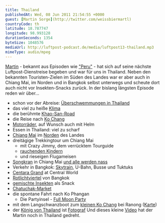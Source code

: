 ```yaml
---
title: Thailand
publishedAt: Wed, 08 Jun 2011 21:54:55 +0000
guest: [Martin Sorge](http://twitter.com/weissbiermartl)
countryCode: th
latitude: 18.787747
longitude: 98.993128
durationSeconds: 1354
byteSize: 1048576 
mediaUrl: http://luftpost-podcast.de/media/luftpost13-thailand.mp3
mimeType: audio/mpeg
---
```


[Martin](http://twitter.com/weissbiermartl) \- bekannt aus Episoden wie ["Peru"](http://luftpost-podcast.de/peru) \- hat sich auf seine nächste Luftpost-Dienstreise begeben und war für uns in Thailand. Neben den bekannten Touristen-Zielen im Süden des Landes war er aber auch in Chiang Mai, im Norden und in Bangkok selbst unterwegs und scheute dort auch nicht vor Insekten-Snacks zurück. In der bislang längsten Episode reden wir über... 
* schon vor der Abreise: [Überschwemmungen in Thailand](http://www.spiegel.de/reise/fernweh/0,1518,754258,00.html)
* das viel zu heiße [Klima](http://www.nuku.de/pictures/klima-in-bangkok-thailand-2113-500.jpg)
* die berühmte [Khao-San-Road](http://upload.wikimedia.org/wikipedia/commons/a/a8/Khaosan%5Froad.jpg)
* die Reise nach [Ko Chang](http://maps.google.de/maps?f=q&source=s%5Fq&hl=de&geocode=&q=ko+chang,+thailand&aq=&sll=51.151786,10.415039&sspn=24.47944,37.089844&ie=UTF8&hq=&hnear=Ko+Chang,+Trat,+Thailand&z=10)
* [Motorräder](http://a8.sphotos.ak.fbcdn.net/hphotos-ak-snc6/228786%5F10150230468641882%5F524031881%5F8672826%5F3398403%5Fn.jpg), auf Wunsch auch mit Helm
* Essen in Thailand: viel zu scharf
* [Chiang Mai](http://wikitravel.org/de/Chiang%5FMai) im [Norden](http://maps.google.de/maps?f=q&source=s%5Fq&hl=de&geocode=&q=chiang+mai,+thailand&aq=&sll=12.047916,102.323482&sspn=1.188571,1.159058&ie=UTF8&hq=&hnear=Chiang+Mai,+Thailand&z=8) des Landes
* dreitägige Trekkingtour um Chiang Mai  
   * mit Crazy Jimmy, dem verrücktem Tourguide  
   * [rauchenden Kindern](http://farm3.static.flickr.com/2232/2016144655%5Fe04c970fbb.jpg)  
   * und rieseigen Flugameisen
* [Songkran](http://de.wikipedia.org/wiki/Songkran) in Chiang Mai [und alle werden nass](http://www.phuketmagazin.com/newface/wp-content/uploads/2011/04/song-kran-festival.jpg)
* Verkehr in Bangkok: [Skytrain](http://www.bts.co.th/en/index.asp), U-Bahn, Busse und Tuktuks
* [Centara Grand](http://a4.sphotos.ak.fbcdn.net/hphotos-ak-snc6/223464%5F10150230468796882%5F524031881%5F8672830%5F1619525%5Fn.jpg) at Central World
* [Rotlichtviertel](http://wikitravel.org/en/Bangkok/Patpong) von Bangkok
* [gemischte Insekten](http://a1.sphotos.ak.fbcdn.net/hphotos-ak-snc6/224956%5F10150230469146882%5F524031881%5F8672837%5F1643536%5Fn.jpg) als Snack
* [Chatuchak-Market](http://de.wikipedia.org/wiki/Chatuchak-Markt)
* die spontane Fahrt nach Ko Phangan  
   * Die Partyinsel - [Full Moon Party](http://fullmoonparty-thailand.com/)
* mit dem Langschwanzboot zum [kleinen Ko Chang](http://www.kohchang-ranong.com/) bei Ranong ([Karte](http://maps.google.com/maps?f=q&source=s%5Fq&hl=en&geocode=&q=Ranong+koh+chang&aq=&sll=8.92306,98.171082&sspn=2.401127,2.318115&g=Ranong&ie=UTF8&hq=&hnear=Ko+Chang&ll=9.83492,98.456726&spn=1.197478,1.159058&z=10))
* der [König von Thailand](http://de.wikipedia.org/wiki/Bhumibol%5FAdulyadej) ist [Fotograf](http://4.bp.blogspot.com/-mw4ZOGM6m2o/TeS%5FS3b68SI/AAAAAAAAAeM/OXlYwi0eTDQ/s1600/king%2Bthailand.jpg)
Und dieses kleine [Video](http://www.youtube.com/watch?v=uKBWcP%5FrnOQ) hat der Martin noch in Thailand gedreht.
